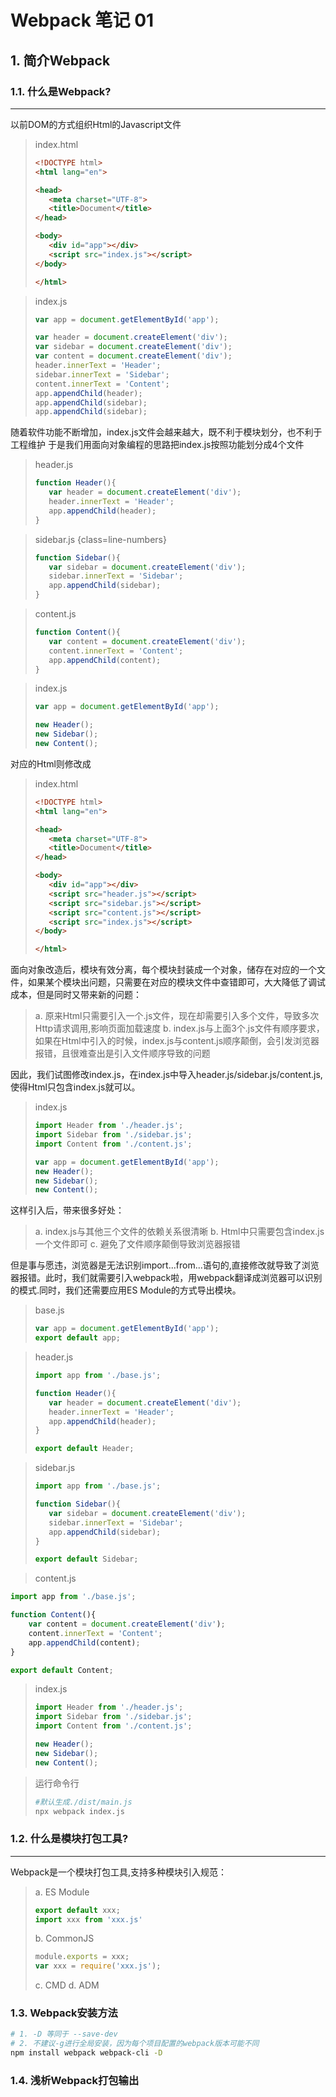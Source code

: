 # Webpack 笔记 01

## 1. 简介Webpack

### 1.1. 什么是Webpack?
---
以前DOM的方式组织Html的Javascript文件

>index.html
>```Html {class=line-numbers}
><!DOCTYPE html>
><html lang="en">
>
><head>
>    <meta charset="UTF-8">
>    <title>Document</title>
></head>
>
><body>
>    <div id="app"></div>
>    <script src="index.js"></script>
></body>
>
></html>
>```

>index.js
>```Javascript {class=line-numbers}
>var app = document.getElementById('app');
>
>var header = document.createElement('div');
>var sidebar = document.createElement('div');
>var content = document.createElement('div');
>header.innerText = 'Header';
>sidebar.innerText = 'Sidebar';
>content.innerText = 'Content';
>app.appendChild(header);
>app.appendChild(sidebar);
>app.appendChild(sidebar);
>```
随着软件功能不断增加，index.js文件会越来越大，既不利于模块划分，也不利于工程维护
于是我们用面向对象编程的思路把index.js按照功能划分成4个文件

>header.js
>```Javascript {class=line-numbers}
>function Header(){
>    var header = document.createElement('div');
>    header.innerText = 'Header';
>    app.appendChild(header);
>}
>```

>sidebar.js {class=line-numbers}
>```Javascript
>function Sidebar(){
>    var sidebar = document.createElement('div');
>    sidebar.innerText = 'Sidebar';
>    app.appendChild(sidebar);
>}
>```

>content.js
>```Javascript {class=line-numbers}
>function Content(){
>    var content = document.createElement('div');
>    content.innerText = 'Content';
>    app.appendChild(content);
>}
>```

>index.js
>```Javascript {class=line-numbers}
>var app = document.getElementById('app');
>
>new Header();
>new Sidebar();
>new Content();
>```
对应的Html则修改成

>index.html
>```Html {class=line-numbers}
><!DOCTYPE html>
><html lang="en">
>
><head>
>    <meta charset="UTF-8">
>    <title>Document</title>
></head>
>
><body>
>    <div id="app"></div>
>    <script src="header.js"></script>
>    <script src="sidebar.js"></script>
>    <script src="content.js"></script>
>    <script src="index.js"></script>
></body>
>
></html>
>```
面向对象改造后，模块有效分离，每个模块封装成一个对象，储存在对应的一个文件，如果某个模块出问题，只需要在对应的模块文件中查错即可，大大降低了调试成本，但是同时又带来新的问题：
>a. 原来Html只需要引入一个.js文件，现在却需要引入多个文件，导致多次Http请求调用,影响页面加载速度
>b. index.js与上面3个.js文件有顺序要求，如果在Html中引入的时候，index.js与content.js顺序颠倒，会引发浏览器报错，且很难查出是引入文件顺序导致的问题

因此，我们试图修改index.js，在index.js中导入header.js/sidebar.js/content.js,使得Html只包含index.js就可以。

>index.js
>```Javascript {class=line-numbers}
>import Header from './header.js';
>import Sidebar from './sidebar.js';
>import Content from './content.js';
>
>var app = document.getElementById('app');
>new Header();
>new Sidebar();
>new Content();
>```
这样引入后，带来很多好处：
>a. index.js与其他三个文件的依赖关系很清晰
>b. Html中只需要包含index.js一个文件即可
>c. 避免了文件顺序颠倒导致浏览器报错

但是事与愿违，浏览器是无法识别import...from...语句的,直接修改就导致了浏览器报错。此时，我们就需要引入webpack啦，用webpack翻译成浏览器可以识别的模式.同时，我们还需要应用ES Module的方式导出模块。

>base.js
>```Javascript {class=line-numbers}
>var app = document.getElementById('app');
>export default app;
>```

>header.js
>```Javascript {class=line-numbers}
>import app from './base.js';
>
>function Header(){
>    var header = document.createElement('div');
>    header.innerText = 'Header';
>    app.appendChild(header);
>}
>
>export default Header;
>```

>sidebar.js
>```Javascript {class=line-numbers}
>import app from './base.js';
>
>function Sidebar(){
>    var sidebar = document.createElement('div');
>    sidebar.innerText = 'Sidebar';
>    app.appendChild(sidebar);
>}
>
>export default Sidebar;
>```

>content.js
```Javascript {class=line-numbers}
import app from './base.js';

function Content(){
    var content = document.createElement('div');
    content.innerText = 'Content';
    app.appendChild(content);
}

export default Content;
```

>index.js
>```Javascript {class=line-numbers}
>import Header from './header.js';
>import Sidebar from './sidebar.js';
>import Content from './content.js';
>
>new Header();
>new Sidebar();
>new Content();
>```

>运行命令行
>```bash
>#默认生成./dist/main.js
>npx webpack index.js
>```

### 1.2. 什么是模块打包工具?
---
Webpack是一个模块打包工具,支持多种模块引入规范：
>a. ES Module
>```Javascript {class=line-numbers}
>export default xxx;
>import xxx from 'xxx.js'
>```
>b. CommonJS
>```Javascript {class=line-numbers}
>module.exports = xxx;
>var xxx = require('xxx.js');
>```
>c. CMD
>d. ADM

### 1.3. Webpack安装方法
```bash
# 1. -D 等同于 --save-dev
# 2. 不建议-g进行全局安装，因为每个项目配置的webpack版本可能不同
npm install webpack webpack-cli -D
```
### 1.4. 浅析Webpack打包输出